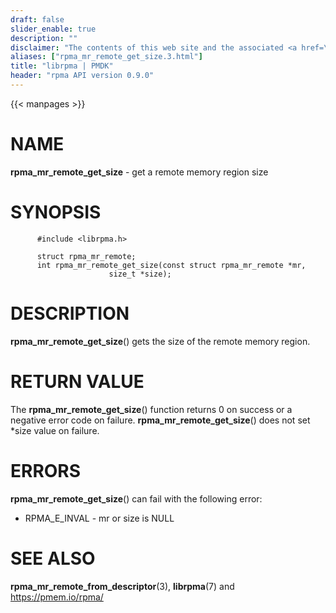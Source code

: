 ```yaml
---
draft: false
slider_enable: true
description: ""
disclaimer: "The contents of this web site and the associated <a href=\"https://github.com/pmem\">GitHub repositories</a> are BSD-licensed open source."
aliases: ["rpma_mr_remote_get_size.3.html"]
title: "librpma | PMDK"
header: "rpma API version 0.9.0"
---
```

{{< manpages >}}

[comment]: <> (SPDX-License-Identifier: BSD-3-Clause)
[comment]: <> (Copyright 2020, Intel Corporation)

NAME
====

**rpma\_mr\_remote\_get\_size** - get a remote memory region size

SYNOPSIS
========

          #include <librpma.h>

          struct rpma_mr_remote;
          int rpma_mr_remote_get_size(const struct rpma_mr_remote *mr,
                          size_t *size);

DESCRIPTION
===========

**rpma\_mr\_remote\_get\_size**() gets the size of the remote memory
region.

RETURN VALUE
============

The **rpma\_mr\_remote\_get\_size**() function returns 0 on success or a
negative error code on failure. **rpma\_mr\_remote\_get\_size**() does
not set \*size value on failure.

ERRORS
======

**rpma\_mr\_remote\_get\_size**() can fail with the following error:

-   RPMA\_E\_INVAL - mr or size is NULL

SEE ALSO
========

**rpma\_mr\_remote\_from\_descriptor**(3), **librpma**(7) and
https://pmem.io/rpma/

